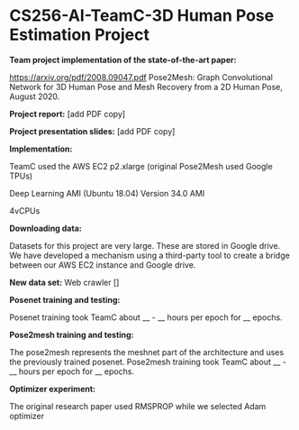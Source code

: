 # CS256-AI-TeamC-3D Human Pose Estimation Project

**Team project implementation of the state-of-the-art paper:** 

https://arxiv.org/pdf/2008.09047.pdf Pose2Mesh: Graph Convolutional Network for 3D Human Pose and Mesh Recovery from a 2D Human Pose, August 2020. 

**Project report:** [add PDF copy]

**Project presentation slides:** [add PDF copy]

**Implementation:**

TeamC used the AWS EC2 p2.xlarge (original Pose2Mesh used Google TPUs)

Deep Learning AMI (Ubuntu 18.04) Version 34.0 AMI 

4vCPUs

**Downloading data:**

Datasets for this project are very large. These are stored in Google drive. We have developed a mechanism using a third-party tool to create a bridge between our AWS EC2 instance and Google drive.

**New data set:**
Web crawler [] 


**Posenet training and testing:**

Posenet training took TeamC about __ - __ hours per epoch for __ epochs. 

**Pose2mesh training and testing:**

The pose2mesh represents the meshnet part of the architecture and uses the previously trained posenet. 
Pose2mesh training took TeamC about __ - __ hours per epoch for __ epochs. 

**Optimizer experiment:**

The original research paper used RMSPROP while we selected Adam optimizer


